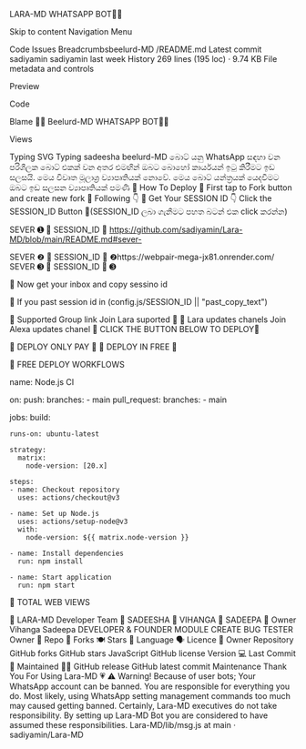 LARA-MD WHATSAPP BOT👧🏻

Skip to content
Navigation Menu

Code
Issues
Breadcrumbsbeelurd-MD
/README.md
Latest commit
sadiyamin
sadiyamin
last week
History
269 lines (195 loc) · 9.74 KB
File metadata and controls

Preview

Code

Blame
👧🏻 Beelurd-MD WHATSAPP BOT👧🏻



Views  

   



Typing SVG
Typing
sadeesha
		beelurd-MD බොට් යනු WhatsApp සඳහා වන පරිශීලක බොට් එකක් වන අතර එමඟින් ඔබට බොහෝ කාර්යයන් ඉටු කිරීමට ඉඩ සලසයි. මෙය විවෘත මූලාශ්‍ර ව්‍යාපෘතියක් නොවේ. මෙය බොට් යන්ත්‍රයක් යෙදවීමට ඔබට ඉඩ සලසන ව්‍යාපෘතියක් පමණි
🌸 How To Deploy
🌸 First tap to Fork button and create new fork
🌸 Following 👇
🌸 Get Your SESSION ID 👇
Click the SESSION_ID Button
🌸(SESSION_ID ලබා ගැනීමට පහත බටන් එක click කරන්න)

SEVER ➊
🌸 SESSION_ID 🌸 https://github.com/sadiyamin/Lara-MD/blob/main/README.md#sever-

SEVER ❷
🌸 SESSION_ID 🌸 ❷https://webpair-mega-jx81.onrender.com/
SEVER ➌
🌸 SESSION_ID 🌸 ➌

🌸 Now get your inbox and copy sessino id

🌸 If you past session id in (config.js/SESSION_ID || "past_copy_text")

🌸 Supported Group link
Join Lara suported 👧
🌸 Lara updates chanels
Join Alexa updates chanel 👧
CLICK THE BUTTON BELOW TO DEPLOY🌸

🌸 DEPLOY ONLY PAY 🌸
🌸 DEPLOY IN FREE 🌸

🌸 FREE DEPLOY WORKFLOWS

name: Node.js CI

on:
  push:
    branches:
      - main
  pull_request:
    branches:
      - main

jobs:
  build:

    runs-on: ubuntu-latest

    strategy:
      matrix:
        node-version: [20.x]

    steps:
    - name: Checkout repository
      uses: actions/checkout@v3

    - name: Set up Node.js
      uses: actions/setup-node@v3
      with:
        node-version: ${{ matrix.node-version }}

    - name: Install dependencies
      run: npm install

    - name: Start application
      run: npm start
🌸 TOTAL WEB VIEWS

🌸 LARA-MD Developer Team 👤
SADEESHA 👤	VIHANGA 👤	SADEEPA 👤
Owner	Vihanga	Sadeepa
DEVELOPER & FOUNDER	MODULE CREATE	BUG TESTER
Owner 👤	Repo 🤖	Forks 🍽️	Stars 🌟	Language 🗣️	Licence 🪪
Owner	Repository	GitHub forks	GitHub stars	JavaScript	GitHub license
Version 💻	Last Commit 💫	Maintained 🤌🏻
GitHub release	GitHub latest commit	Maintenance
Thank You For Using Lara-MD 💗
⚠️ Warning!
Because of user bots; Your WhatsApp account can be banned. You are responsible for everything you do. Most likely, using WhatsApp setting management commands too much may caused getting banned. Certainly, Lara-MD executives do not take responsibility. By setting up Lara-MD Bot you are considered to have assumed these responsibilities.
Lara-MD/lib/msg.js at main · sadiyamin/Lara-MD
